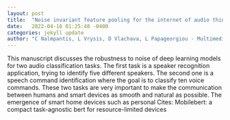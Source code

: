```yaml
---
layout: post
title:  "Noise invariant feature pooling for the internet of audio things"
date:   2022-04-16 01:25:48 -0400
categories: jekyll update
author: "C Nalmpantis, L Vrysis, D Vlachava, L Papageorgiou - Multimedia Tools and , 2022"
---
```

This manuscript discusses the robustness to noise of deep learning models for two audio classification tasks. The first task is a speaker recognition application, trying to identify five different speakers. The second one is a speech command identification where the goal is to classify ten voice commands. These two tasks are very important to make the communication between humans and smart devices as smooth and natural as possible. The emergence of smart home devices such as personal Cites: Mobilebert: a compact task-agnostic bert for resource-limited devices